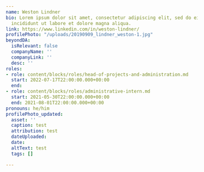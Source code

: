 ```yaml
---
name: Weston Lindner
bio: Lorem ipsum dolor sit amet, consectetur adipiscing elit, sed do eiusmod tempor
  incididunt ut labore et dolore magna aliqua.
link: https://www.linkedin.com/in/weston-lindner/
profilePhoto: "/uploads/20190909_lindner_weston-1.jpg"
beyondDA:
  isRelevant: false
  companyName: ''
  companyLink: ''
  desc: ''
roles:
- role: content/blocks/roles/head-of-projects-and-administration.md
  start: 2022-07-17T22:00:00.000+00:00
  end: 
- role: content/blocks/roles/administrative-intern.md
  start: 2021-05-30T22:00:00.000+00:00
  end: 2021-08-01T22:00:00.000+00:00
pronouns: he/him
profilePhoto_updated:
  asset: ''
  caption: test
  attribution: test
  dateUploaded: 
  date: 
  altText: test
  tags: []

---
```

